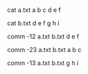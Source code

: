cat a.txt
a
b
c
d
e
f

cat b.txt
d
e
f
g
h
i

comm -12 a.txt b.txt
d
e
f

comm -23 a.txt b.txt
a
b
c

comm -13 a.txt b.txt
g
h
i

